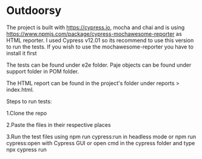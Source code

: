 # Outdoorsy
The project is built with https://cypress.io, mocha and chai and is using https://www.npmjs.com/package/cypress-mochawesome-reporter as HTML reporter.
I used Cypress v12.01 so its recommend to use this version to run the tests.
If you wish to use the mochawesome-reporter you have to install it first

The tests can be found under e2e folder. Paje objects can be found under support folder in POM folder.

The HTML report can be found in the project's folder under reports > index.html.

Steps to run tests:

1.Clone the repo

2.Paste the files in their respective places

3.Run the test files using npm run cypress:run in headless mode or npm run cypress:open with Cypress GUI or open cmd in the cypress folder and type npx cypress run

